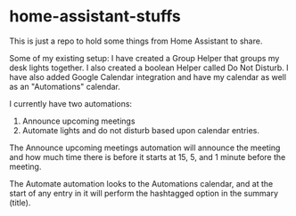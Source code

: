 # home-assistant-stuffs

This is just a repo to hold some things from Home Assistant to share.

Some of my existing setup: I have created a Group Helper that groups my desk lights together. I also created a boolean Helper called Do Not Disturb. I have also added Google Calendar integration and have my calendar as well as an "Automations" calendar.

I currently have two automations:

1. Announce upcoming meetings
1. Automate lights and do not disturb based upon calendar entries.

The Announce upcoming meetings automation will announce the meeting and how much time there is before it starts at 15, 5, and 1 minute before the meeting.

The Automate automation looks to the Automations calendar, and at the start of any entry in it will perform the hashtagged option in the summary (title).